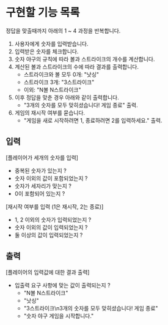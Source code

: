 # 구현할 기능 목록
정답을 맞출때까지 아래의 1 ~ 4 과정을 반복합니다.
1. 사용자에게 숫자를 입력받습니다.
2. 입력받은 숫자를 체크합니다.
3. 숫자 야구의 규칙에 따라 볼과 스트라이크의 개수를 계산합니다.
4. 계산된 볼과 스트라이크의 수에 따라 결과를 출력합니다.
    - 스트라이크와 볼 모두 0개: "낫싱"
    - 스트라이크 3개: "3스트라이크"
    - 이외: "N볼 N스트라이크"
5. 이후 정답을 맞춘 경우 아래와 같이 출력합니다.
    - "3개의 숫자를 모두 맞히셨습니다! 게임 종료" 출력.
6. 게임의 재시작 여부를 묻습니다.
    - "게임을 새로 시작하려면 1, 종료하려면 2를 입력하세요." 출력.


## 입력
[플레이어가 세개의 숫자를 입력]
- 중복된 숫자가 있는지 ?
- 숫자 이외의 값이 포함되었는지 ?
- 숫자가 세자리가 맞는지 ?
- 0이 포함되어 있는지 ?

[재시작 여부를 입력 (1은 재시작, 2는 종료)]
- 1, 2 이외의 숫자가 입력되었는지 ?
- 숫자 이외의 값이 입력되었는지 ?
- 둘 이상의 값이 입력되었는지 ?

## 출력
[플레이어의 입력값에 대한 결과 출력]
- 입출력 요구 사항에 맞는 값이 출력되는지 ?
    - "N볼 N스트라이크"
    - "낫싱"
    - "3스트라이크\n3개의 숫자를 모두 맞히셨습니다! 게임 종료"
    - "숫자 야구 게임을 시작합니다."